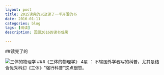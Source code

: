 ```yaml
---
layout: post
title: 2015读完的以及读了一半开溜的书
date: 2016-01-11
categories: blog
tags: [阅读]
description: 回顾2016的读书成果

---
```


##读完了的

![三体的物理学](http://img3.doubanio.com/lpic/s28037668.jpg)
###《三体的物理学》
4星 ： 不输国外学者写的科普，尤其是结合优秀科幻《三体》"强行科普"这点很赞。